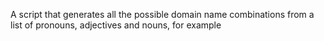A script that generates all the possible domain name combinations from a list of pronouns, adjectives and nouns, for example
